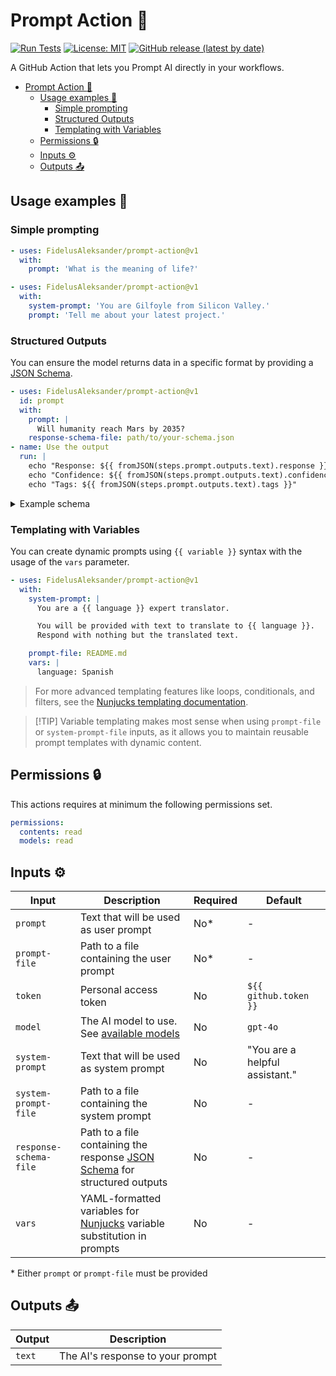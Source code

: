 # Prompt Action :robot:

[![Run Tests](https://github.com/FidelusAleksander/prompt-action/actions/workflows/test-action.yml/badge.svg)](https://github.com/FidelusAleksander/prompt-action/actions/workflows/test-action.yml)
[![License: MIT](https://img.shields.io/badge/License-MIT-yellow.svg)](https://opensource.org/licenses/MIT)
[![GitHub release (latest by date)](https://img.shields.io/github/v/release/FidelusAleksander/prompt-action)](https://github.com/FidelusAleksander/prompt-action/releases)

A GitHub Action that lets you Prompt AI directly in your workflows.

- [Prompt Action :robot:](#prompt-action-robot)
  - [Usage examples 🚀](#usage-examples-)
    - [Simple prompting](#simple-prompting)
    - [Structured Outputs](#structured-outputs)
    - [Templating with Variables](#templating-with-variables)
  - [Permissions 🔒](#permissions-)
  - [Inputs ⚙️](#inputs-️)
  - [Outputs 📤](#outputs-)

## Usage examples 🚀

### Simple prompting

```yaml
- uses: FidelusAleksander/prompt-action@v1
  with:
    prompt: 'What is the meaning of life?'
```

```yaml
- uses: FidelusAleksander/prompt-action@v1
  with:
    system-prompt: 'You are Gilfoyle from Silicon Valley.'
    prompt: 'Tell me about your latest project.'
```

### Structured Outputs

You can ensure the model returns data in a specific format by providing a
[JSON Schema](https://json-schema.org/implementers/interfaces).

```yaml
- uses: FidelusAleksander/prompt-action@v1
  id: prompt
  with:
    prompt: |
      Will humanity reach Mars by 2035?
    response-schema-file: path/to/your-schema.json
- name: Use the output
  run: |
    echo "Response: ${{ fromJSON(steps.prompt.outputs.text).response }}"
    echo "Confidence: ${{ fromJSON(steps.prompt.outputs.text).confidence }}"
    echo "Tags: ${{ fromJSON(steps.prompt.outputs.text).tags }}"
```

<details><summary>Example schema</code></summary>

```json
{
  "type": "object",
  "properties": {
    "response": {
      "type": "string",
      "description": "The main response text"
    },
    "confidence": {
      "type": "number",
      "minimum": 0,
      "maximum": 1,
      "description": "Confidence level from 0 to 1"
    },
    "tags": {
      "type": "array",
      "items": {
        "type": "string"
      },
      "description": "Relevant tags or categories"
    }
  },
  "required": ["response", "confidence", "tags"],
  "additionalProperties": false
}
```

</details>

### Templating with Variables

You can create dynamic prompts using `{{ variable }}` syntax with the usage of
the `vars` parameter.

```yaml
- uses: FidelusAleksander/prompt-action@v1
  with:
    system-prompt: |
      You are a {{ language }} expert translator. 

      You will be provided with text to translate to {{ language }}.
      Respond with nothing but the translated text.

    prompt-file: README.md
    vars: |
      language: Spanish
```

> For more advanced templating features like loops, conditionals, and filters,
> see the
> [Nunjucks templating documentation](https://mozilla.github.io/nunjucks/templating.html).

> [!TIP] Variable templating makes most sense when using `prompt-file` or
> `system-prompt-file` inputs, as it allows you to maintain reusable prompt
> templates with dynamic content.

## Permissions 🔒

This actions requires at minimum the following permissions set.

```yaml
permissions:
  contents: read
  models: read
```

## Inputs ⚙️

| Input                  | Description                                                                                                                  | Required | Default                        |
| ---------------------- | ---------------------------------------------------------------------------------------------------------------------------- | -------- | ------------------------------ |
| `prompt`               | Text that will be used as user prompt                                                                                        | No\*     | -                              |
| `prompt-file`          | Path to a file containing the user prompt                                                                                    | No\*     | -                              |
| `token`                | Personal access token                                                                                                        | No       | `${{ github.token }}`          |
| `model`                | The AI model to use. See [available models](https://github.com/marketplace?type=models)                                      | No       | `gpt-4o`                       |
| `system-prompt`        | Text that will be used as system prompt                                                                                      | No       | "You are a helpful assistant." |
| `system-prompt-file`   | Path to a file containing the system prompt                                                                                  | No       | -                              |
| `response-schema-file` | Path to a file containing the response [JSON Schema](https://json-schema.org/implementers/interfaces) for structured outputs | No       | -                              |
| `vars`                 | YAML-formatted variables for [Nunjucks](https://mozilla.github.io/nunjucks/) variable substitution in prompts                | No       | -                              |

\* Either `prompt` or `prompt-file` must be provided

## Outputs 📤

| Output | Description                      |
| ------ | -------------------------------- |
| `text` | The AI's response to your prompt |
